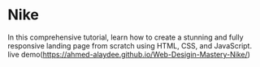 # Nike
In this comprehensive tutorial, learn how to create a stunning and fully responsive landing page from scratch using HTML, CSS, and JavaScript.
live demo(https://ahmed-alaydee.github.io/Web-Desigin-Mastery-Nike/)
